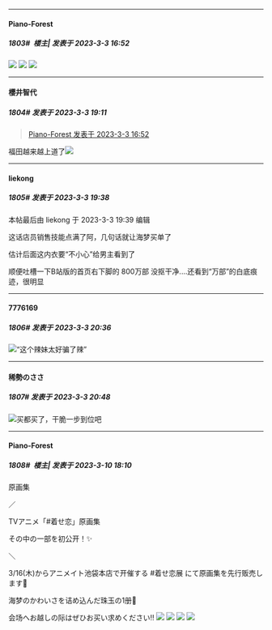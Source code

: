 
*****

####  Piano-Forest  
##### 1803#         楼主| 发表于 2023-3-3 16:52

<img src="https://p.sda1.dev/10/effc7c3a104e29dae14430397d89ff84/20230303_165023.jpg" referrerpolicy="no-referrer">
<img src="https://p.sda1.dev/10/a869463b7a10b78ea301d0b000b758f0/20230303_165019.jpg" referrerpolicy="no-referrer">
<img src="https://p.sda1.dev/10/cdb929a142182811e78a373f4158a6cb/20230303_165009.jpg" referrerpolicy="no-referrer">


*****

####  櫻井智代  
##### 1804#       发表于 2023-3-3 19:11

<blockquote><a href="httphttps://bbs.saraba1st.com/2b/forum.php?mod=redirect&amp;goto=findpost&amp;pid=59953366&amp;ptid=1998862" target="_blank">Piano-Forest 发表于 2023-3-3 16:52</a></blockquote>
福田越来越上道了<img src="https://static.saraba1st.com/image/smiley/face2017/075.png" referrerpolicy="no-referrer">


*****

####  liekong  
##### 1805#       发表于 2023-3-3 19:38

 本帖最后由 liekong 于 2023-3-3 19:39 编辑 

这话店员销售技能点满了阿，几句话就让海梦买单了

估计后面这内衣要“不小心”给男主看到了

顺便吐槽一下B站版的首页右下脚的 800万部 没抠干净....还看到“万部”的白底痕迹，很明显


*****

####  7776169  
##### 1806#       发表于 2023-3-3 20:36

<img src="https://static.saraba1st.com/image/smiley/face2017/067.png" referrerpolicy="no-referrer">“这个辣妹太好骗了辣”


*****

####  稀勢のささ  
##### 1807#       发表于 2023-3-3 20:48

<img src="https://static.saraba1st.com/image/smiley/face2017/067.png" referrerpolicy="no-referrer">买都买了，干脆一步到位吧

*****

####  Piano-Forest  
##### 1808#         楼主| 发表于 2023-3-10 18:10

原画集

／

TVアニメ「#着せ恋」原画集

その中の一部を初公开！✨

＼

3/16(木)からアニメイト池袋本店で开催する #着せ恋展 にて原画集を先行贩売します🌟

海梦のかわいさを诘め込んだ珠玉の1册💖

会场へお越しの际はぜひお买い求めください‼️
<img src="https://p.sda1.dev/10/a5dbf30192a8787d62979c1e04837a7a/20230310_180810.jpg" referrerpolicy="no-referrer">
<img src="https://p.sda1.dev/10/3c4993e34181ea62ebe689546fcd28e8/20230310_180812.jpg" referrerpolicy="no-referrer">
<img src="https://p.sda1.dev/10/ebc09387e92f803ffe5034e09bbc5a34/20230310_180813.jpg" referrerpolicy="no-referrer">
<img src="https://p.sda1.dev/10/50c7250ed90136aff6657c6931f882e1/20230310_180815.jpg" referrerpolicy="no-referrer">

